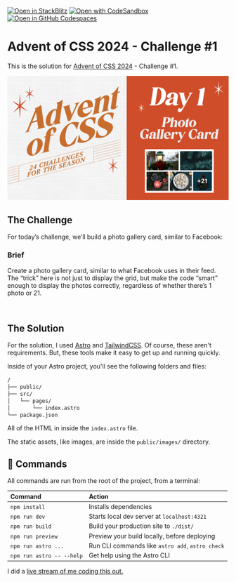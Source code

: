 [![Open in StackBlitz](https://developer.stackblitz.com/img/open_in_stackblitz.svg)](https://stackblitz.com/github/AdventOfCSS/2024-12-01__photo-gallery)
[![Open with CodeSandbox](https://assets.codesandbox.io/github/button-edit-lime.svg)](https://codesandbox.io/p/sandbox/github/AdventOfCSS/2024-12-01__photo-gallery)
[![Open in GitHub Codespaces](https://github.com/codespaces/badge.svg)](https://codespaces.new/AdventOfCSS/2024-12-01__photo-gallery)

# Advent of CSS 2024 - Challenge #1

This is the solution for [Advent of CSS 2024](https://adventofcss.com) - Challenge #1.

![](./images/CSS-CHALLENGE-1.png)

## The Challenge

For today’s challenge, we’ll build a photo gallery card, similar to Facebook:

### Brief

Create a photo gallery card, similar to what Facebook uses in their feed. The “trick” here is not just to display the grid, but make the code “smart” enough to display the photos correctly, regardless of whether there’s 1 photo or 21.

![]()

## The Solution

For the solution, I used [Astro](https://astro.build/) and [TailwindCSS](https://tailwindcss.com/). Of course, these aren't requirements. But, these tools make it easy to get up and running quickly.

Inside of your Astro project, you'll see the following folders and files:

```text
/
├── public/
├── src/
│   └── pages/
│       └── index.astro
└── package.json
```

All of the HTML in inside the `index.astro` file.

The static assets, like images, are inside the `public/images/` directory.

## 🧞 Commands

All commands are run from the root of the project, from a terminal:

| Command                   | Action                                           |
| :------------------------ | :----------------------------------------------- |
| `npm install`             | Installs dependencies                            |
| `npm run dev`             | Starts local dev server at `localhost:4321`      |
| `npm run build`           | Build your production site to `./dist/`          |
| `npm run preview`         | Preview your build locally, before deploying     |
| `npm run astro ...`       | Run CLI commands like `astro add`, `astro check` |
| `npm run astro -- --help` | Get help using the Astro CLI                     |

I did a [live stream of me coding this out.](https://youtu.be/UfxfvsgVnVM)
